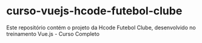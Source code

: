 # curso-vuejs-hcode-futebol-clube
Este repositório contém o projeto da Hcode Futebol Clube, desenvolvido no treinamento Vue.js - Curso Completo
